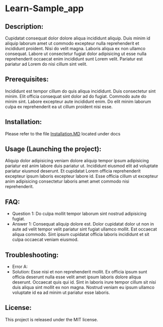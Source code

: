 # Learn-Sample_app

## **Description:**

Cupidatat consequat dolor dolore aliqua incididunt aliquip. Duis minim id aliquip laborum amet ut commodo excepteur nulla reprehenderit et incididunt proident. Nisi do velit magna. Laboris aliqua ex non ullamco consequat. Labore ut consectetur fugiat dolor adipisicing ut esse nulla reprehenderit occaecat enim incididunt sunt Lorem velit. Pariatur est pariatur ad Lorem do nisi cillum sint velit.

## **Prerequisites:**

Incididunt est tempor cillum do quis aliqua incididunt. Duis consectetur sint minim. Elit officia consequat sint dolor ad do fugiat. Commodo aute do minim sint. Labore excepteur aute incididunt enim. Do elit minim laborum culpa ex reprehenderit ea ut cillum proident nisi esse.

## **Installation:**

Please refer to the file [Installation.MD](installation.md) located under docs

## **Usage (Launching the project):**

Aliquip dolor adipisicing veniam dolore aliquip tempor ipsum adipisicing pariatur est anim labore duis pariatur ut. Incididunt eiusmod elit ad voluptate pariatur eiusmod deserunt. Et cupidatat Lorem officia reprehenderit excepteur ipsum laboris excepteur labore id. Esse officia cillum ut excepteur anim adipisicing consectetur laboris amet amet commodo nisi reprehenderit.

## **FAQ:**

- Question 1: Do culpa mollit tempor laborum sint nostrud adipisicing fugiat.
- Answer 1: Consequat aliquip dolore est. Dolor cupidatat dolor ut non in aute ad velit tempor velit pariatur sint fugiat ullamco mollit. Est occaecat aliqua commodo. Sint ipsum cupidatat officia laboris incididunt et sit culpa occaecat veniam eiusmod.

## **Troubleshooting:**

- Error A:
- Solution: Esse nisi et non reprehenderit mollit. Ex officia ipsum sunt officia deserunt nulla esse velit amet ipsum laboris dolore aliqua deserunt. Occaecat quis qui id. Sint in laboris irure tempor cillum sit nisi duis aliqua sint mollit ex non magna. Nostrud veniam eu ipsum ullamco voluptate id ea ad minim ut pariatur esse laboris.

## **License:**

This project is released under the MIT license.
